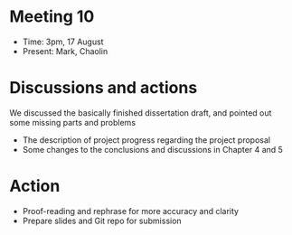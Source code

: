 # Meeting 10

-   Time: 3pm,  17 August 
-   Present: Mark, Chaolin

# Discussions and actions

We discussed the basically finished dissertation draft, and pointed out some missing parts and problems

-   The description of project progress regarding the project proposal
-   Some changes to the conclusions and discussions in Chapter 4 and 5

# Action

-   Proof-reading and rephrase for more accuracy and clarity
-   Prepare slides and Git repo for submission 
